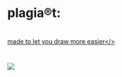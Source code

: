 # plagia®t:
#
<a href="https://sonshiko.github.io/Leonardo" target="_blank">made to let you draw more easier</>
#
<img src="img/plagiart-2.gif">
